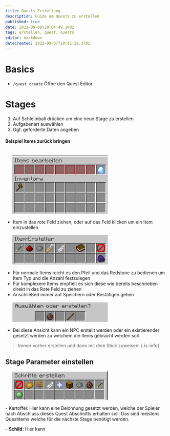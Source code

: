 ```yaml
---
title: Quests Erstellung
description: Guide um Quests zu erstellen
published: true
date: 2021-09-09T20:04:49.148Z
tags: erstellen, quest, quests
editor: markdown
dateCreated: 2021-09-07T19:11:28.370Z
---
```


# Basics
-  `/quest create` Öffne den Quest Editor
 
 
#  Stages
 
1. Auf Schleimball drücken um eine neue Stage zu erstellen
2. Aufgabenart auswählen
3. Ggf. geforderte Daten angeben

#### Beispiel Items zurück bringen

<br>
 <img src="/quests/bring_back_items_1.png" alt="stage-edit" width="300" style="margin-left: 20px"/>
 
-  Item in das rote Feld ziehen, oder auf das Feld klicken um ein Item einzustellen
<p>
<img src="/quests/bring_back_items_2.png" alt="stage-edit" width="300" style="margin-left: 20px"/>
</p>

- Für normale Items reicht es den Pfeil und das Redstone zu bedienen um Item Typ und die Anzahl festzulegen
- Für komplexere Items empfielt es sich diese wie bereits beschrieben direkt in das Rote Feld zu ziehen
- Anschließed immer auf Speichern oder Bestätigen gehen
<p>
<img src="/quests/bring_back_items_3.png" alt="stage-edit" width="300" style="margin-left: 20px"/>
</p>

- Bei diese Ansicht kann ein NPC erstellt werden oder ein existierender gesetzt werden zu welchem die Items gebracht werden soll

> Immer vorher erstellen und dann mit dem Stick zuweisen!
{.is-info}

## Stage Parameter einstellen

<p>
<img src="/quests/stage_overview_1.png" alt="stage-edit" width="300" style="margin-left: 20px"/>
</p>
-  Kartoffel: Hier kann eine Belohnung gesetzt werden, welche der Spieler nach Abschluss dieses Quest Abschnitts erhalten soll. Das sind meistens Questitems welche für die nächste Stage benötigt werden.
<p>
-  <b>Schild:</b> Hier kann 
</p>
 

 
 